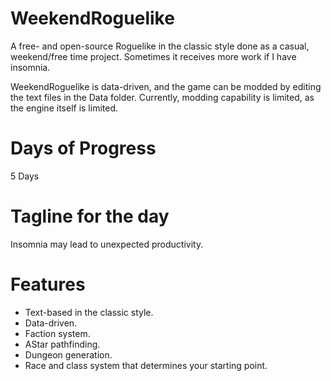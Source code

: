 # WeekendRoguelike
A free- and open-source Roguelike in the classic style done as a casual, weekend/free time project. Sometimes it receives more work if I have insomnia.

WeekendRoguelike is data-driven, and the game can be modded by editing the text files in the Data folder. Currently, modding capability is limited, as the engine itself is limited.

# Days of Progress
5 Days

# Tagline for the day
Insomnia may lead to unexpected productivity.

# Features
* Text-based in the classic style.
* Data-driven.
* Faction system.
* AStar pathfinding.
* Dungeon generation.
* Race and class system that determines your starting point.
